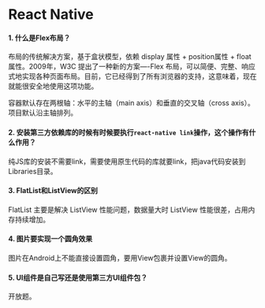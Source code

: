 # React Native

#### 1. 什么是Flex布局？

布局的传统解决方案，基于盒状模型，依赖 display 属性 + position属性 + float属性。2009年，W3C 提出了一种新的方案—-Flex 布局，可以简便、完整、响应式地实现各种页面布局。目前，它已经得到了所有浏览器的支持，这意味着，现在就能很安全地使用这项功能。

容器默认存在两根轴：水平的主轴（main axis）和垂直的交叉轴（cross axis）。 项目默认沿主轴排列。 

#### 2. 安装第三方依赖库的时候有时候要执行`react-native link`操作，这个操作有什么作用？

纯JS库的安装不需要link，需要使用原生代码的库就要link，把java代码安装到Libraries目录。

#### 3. FlatList和ListView的区别

FlatList 主要是解决 ListView 性能问题，数据量大时 ListView 性能很差，占用内存持续增加。

#### 4. 图片要实现一个圆角效果

图片在Android上不能直接设置圆角，要用View包裹并设置View的圆角。

#### 5. UI组件是自己写还是使用第三方UI组件包？

开放题。